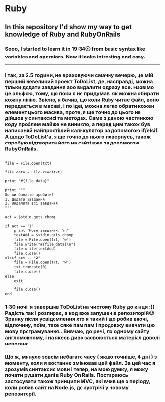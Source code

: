 # Ruby
## In this repository I'd show my way to get knowledge of Ruby and RubyOnRails

### Sooo, I started to learn it in 19:34🕥 from basic syntax like variables and operators. Now it looks intresting and easy. 

---

### І так, за 2.5 години, не враховуючи смачну вечерю, це мій перший невеликий проект ToDoList, де, насправді, можна тільки додати завдання або видалити одразу все. Назвімо це альфою, тому, що поки я не придумав, як можна обирати кожну лінію. Звісно, я бачив, що коли Ruby читає файл, воно передається в масиві, і по ідеї, можна легко обрати кожен елемент цього масива, проте, я ще точно до цього не дійшов у синтаксисі та методах. Саме з даною частинкою коду проблем майже не виникло, а перед цим також був написаний найпростіший калькулятор за допомогою if/elsif. А щодо ToDoList'а, я ще точно до нього повернусь, також спробую відтворити його на сайті вже за допомогою RubyOnRails.

```txt = ARGV.first

file = File.open(txt)

file_data = File.read(txt)

print "#{file_data}"

print """
Що ви бажаєте зробити?
1. Додати завдання
2. Видалити всі завдання
"""

act = $stdin.gets.chomp

if act == "1"
    print "Нове завдання: \n"
    textAdd = $stdin.gets.chomp
    file = File.open(txt, 'w')
    file.write("#{file_data}\n")
    file.write(textAdd)
    file.close()
elsif act == "2"
    file = File.open(txt, 'w')
    txt.truncate(0)
    file.close()
else
    exit

    file.close()
end
```

### 1:30 ночі, я завершив ToDoList на чистому Ruby до кінця :)) Радість так і розпирає, а код вже запушен в репозиторій😉 Зранку після усвідомлення хто я такий і що робив вночі, відпочину, поїм, таке сяке пам пам і продовжу вивчати цю мову програмування.. Вивчаю, до речі, по одному сайту англомовному, і на якесь диво засвоюється матеріал доволі непогано. 

### Що ж, минуло зовсім небагато часу ( якщо точніше, 4 дні ) з моменту, коли я востаннє змінював цей файл. За цей час я зрозумів синтаксис мови і тепер, на мою думку, я можу почати рушати далі в Ruby On Rails. Постараюсь застосувати також принципи MVC, які вчив ще з періоду, коли робив сайт на Node.js, до зустрічі у новому репозиторії.
